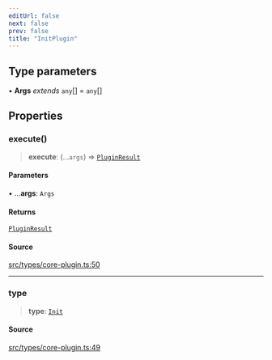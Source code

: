 ```yaml
---
editUrl: false
next: false
prev: false
title: "InitPlugin"
---
```


## Type parameters

• **Args** *extends* `any`[] = `any`[]

## Properties

### execute()

> **execute**: (...`args`) => [`PluginResult`](/v4/api/type-aliases/pluginresult/)

#### Parameters

• ...**args**: `Args`

#### Returns

[`PluginResult`](/v4/api/type-aliases/pluginresult/)

#### Source

[src/types/core-plugin.ts:50](https://github.com/sern-handler/handler/blob/45665292ae99b70b419575eef2271e29523a30e0/src/types/core-plugin.ts#L50)

***

### type

> **type**: [`Init`](/v4/api/enumerations/plugintype/#init)

#### Source

[src/types/core-plugin.ts:49](https://github.com/sern-handler/handler/blob/45665292ae99b70b419575eef2271e29523a30e0/src/types/core-plugin.ts#L49)
